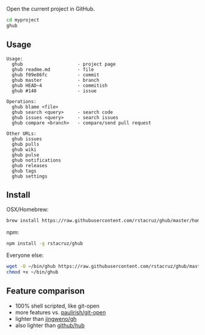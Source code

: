 Open the current project in GitHub.

```sh
cd myproject
ghub
```

## Usage

```
Usage:
  ghub                    - project page
  ghub readme.md          - file
  ghub f09e86fc           - commit
  ghub master             - branch
  ghub HEAD~4             - commitish
  ghub #140               - issue

Operations:
  ghub blame <file>
  ghub search <query>     - search code
  ghub issues <query>     - search issues
  ghub compare <branch>   - compare/send pull request

Other URLs:
  ghub issues
  ghub pulls
  ghub wiki
  ghub pulse
  ghub notifications
  ghub releases
  ghub tags
  ghub settings
```

## Install

OSX/Homebrew:

```sh
brew install https://raw.githubusercontent.com/rstacruz/ghub/master/homebrew/ghub.rb
```

npm:

```sh
npm install -g rstacruz/ghub
```

Everyone else:

```sh
wget -O ~/bin/ghub https://raw.githubusercontent.com/rstacruz/ghub/master/bin/ghub
chmod +x ~/bin/ghub
```

## Feature comparison

* 100% shell scripted, like git-open
* more features vs. [paulirish/git-open](https://github.com/paulirish/git-open)
* lighter than [jingweno/gh](https://github.com/jingweno/gh)
* also lighter than [github/hub](https://github.com/github/hub)
